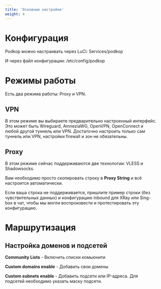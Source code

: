 ```yaml
---
title: 'Основные настройки'
weight: 4
---
```


# Конфигурация
Podkop можно настраивать через LuCi: Services/podkop

И через файл конфигурации: /etc/config/podkop

# Режимы работы
Есть два режима работы: Proxy и VPN.

## VPN
В этом режиме вы выбираете предварительно настроенный интерфейс. Это может быть Wireguard, AmneziaWG, OpenVPN, OpenConnect и любой другой туннель или VPN. Достаточно настроить только сам туннель или VPN, настройки firewall и зон не обязательны.

## Proxy
В этом режиме сейчас поддерживаются две технологии: VLESS и Shadowsocks.

Вам необходимо просто скопировать строку в **Proxy String** и всё настроится автоматически.

Если ваша строка не поддерживается, пришлите пример строки (без чувствительных данных) и конфигурацию inbound для XRay или Sing-box в чат, чтобы мы могли воспроизвести и протестировать эту конфигурацию.

# Маршрутизация

## Настройка доменов и подсетей
**Community Lists** - Включить списки комьюнити

**Custom domains enable** - Добавить свои домены

**Custom subnets enable** - Добавить подсети или IP-адреса. Для подсетей необходимо указать маску подсети.